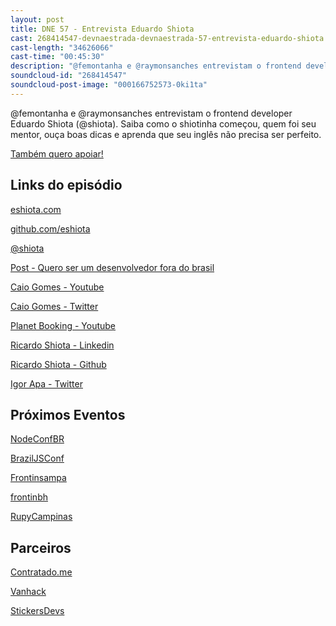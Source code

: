 ```yaml
---
layout: post
title: DNE 57 - Entrevista Eduardo Shiota
cast: 268414547-devnaestrada-devnaestrada-57-entrevista-eduardo-shiota.mp3
cast-length: "34626066"
cast-time: "00:45:30"
description: "@femontanha e @raymonsanches entrevistam o frontend developer Eduardo Shiota (@shiota). Saiba como o shiotinha começou, quem foi seu mentor, ouça boas dicas e aprenda que seu inglês não precisa ser perfeito."
soundcloud-id: "268414547"
soundcloud-post-image: "000166752573-0ki1ta"
---
```


@femontanha e @raymonsanches entrevistam o frontend developer Eduardo Shiota (@shiota). Saiba como o shiotinha começou, quem foi seu mentor, ouça boas dicas e aprenda que seu inglês não precisa ser perfeito.

<a href="http://www.apoia.se/devnaestrada" class="btn">
  Também quero apoiar!
</a>

<h2>Links do episódio</h2>

[eshiota.com](http://eshiota.com/)

[github.com/eshiota](https://github.com/eshiota)

[@shiota](https://twitter.com/shiota/)

[Post - Quero ser um desenvolvedor fora do brasil](https://medium.com/@eshiota/quero-ser-um-desenvolvedor-fora-do-brasil-e-agora-5c170c176c8e#.wxm1x2qpw)

[Caio Gomes - Youtube](https://www.youtube.com/channel/UCV8ZgEjwdNnZC4_FJtdDFCg)

[Caio Gomes - Twitter](https://twitter.com/caiocgomes?lang=pt)

[Planet Booking - Youtube](https://www.youtube.com/channel/UCC5KdRsUajp5EXzgUE732TQ)

[Ricardo Shiota - Linkedin](https://www.linkedin.com/in/ricardoyasuda/pt)

[Ricardo Shiota - Github](https://github.com/shadowmaru?tab=activity)

[Igor Apa - Twitter](https://medium.com/@igorapa)

<h2>Próximos Eventos</h2>

[NodeConfBR](http://brazil.nodeconf.com)

[BrazilJSConf](https://braziljs.org/conf)

[Frontinsampa](http://frontinsampa.com.br/)

[frontinbh](http://frontinbh.com.br/)

[RupyCampinas](http://campinas.rupy.com.br/)

<h2>Parceiros</h2>

[Contratado.me](https://contratado.me)

[Vanhack](https://www.vanhack.com/)

[StickersDevs](https://www.stickersdevs.com.br)
